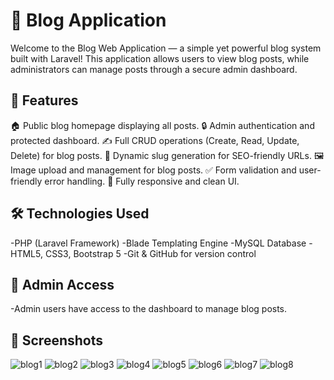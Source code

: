 # 📝 Blog Application
Welcome to the Blog Web Application — a simple yet powerful blog system built with Laravel!
This application allows users to view blog posts, while administrators can manage posts through a secure admin dashboard.

## 🚀 Features
🏠 Public blog homepage displaying all posts.
🔒 Admin authentication and protected dashboard.
✍️ Full CRUD operations (Create, Read, Update, Delete) for blog posts.
🔗 Dynamic slug generation for SEO-friendly URLs.
🖼️ Image upload and management for blog posts.
✅ Form validation and user-friendly error handling.
📱 Fully responsive and clean UI.

## 🛠️ Technologies Used
-PHP (Laravel Framework)
-Blade Templating Engine
-MySQL Database
-HTML5, CSS3, Bootstrap 5
-Git & GitHub for version control

## 🔐 Admin Access
-Admin users have access to the dashboard to manage blog posts.

## 📸 Screenshots
![blog1](https://github.com/user-attachments/assets/59944e69-f93d-4850-b4e9-f0f2dea3c873)
![blog2](https://github.com/user-attachments/assets/cc8361d3-9977-4214-9a2a-7b8b20c471eb)
![blog3](https://github.com/user-attachments/assets/a119faee-daca-43f3-be10-a94a5015e852)
![blog4](https://github.com/user-attachments/assets/84c61fa8-b0a3-42c8-a346-7a2fa41eed0e)
![blog5](https://github.com/user-attachments/assets/cffd66e3-8e68-4c27-babb-80c140b3505f)
![blog6](https://github.com/user-attachments/assets/3292b668-6742-4c03-9b86-95e492622bbc)
![blog7](https://github.com/user-attachments/assets/a77a3779-e985-4bff-9d13-5287c703272d)
![blog8](https://github.com/user-attachments/assets/7161d880-e490-42ae-b1d1-379596cac510)

